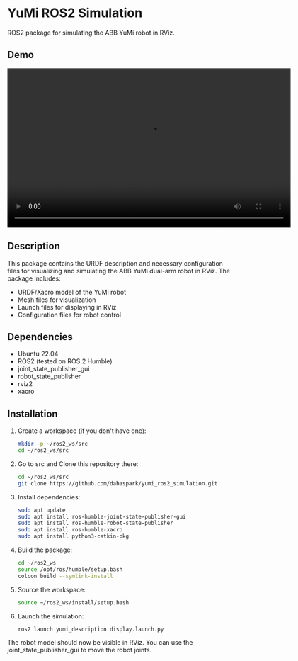 # YuMi ROS2 Simulation

ROS2 package for simulating the ABB YuMi robot in RViz.

## Demo
<div align="center">
  <video src="https://github.com/user-attachments/assets/2cf41c0e-a638-4711-8342-7387338bacc9" width="640" height="360" controls>
  </video>
</div>

## Description
This package contains the URDF description and necessary configuration files for visualizing and simulating the ABB YuMi dual-arm robot in RViz. The package includes:
- URDF/Xacro model of the YuMi robot
- Mesh files for visualization
- Launch files for displaying in RViz
- Configuration files for robot control

## Dependencies
- Ubuntu 22.04
- ROS2 (tested on ROS 2 Humble)
- joint_state_publisher_gui
- robot_state_publisher
- rviz2
- xacro

## Installation

1. Create a workspace (if you don't have one):
   ```bash
   mkdir -p ~/ros2_ws/src
   cd ~/ros2_ws/src
   ```

2. Go to src and Clone this repository there:
   ```bash
   cd ~/ros2_ws/src
   git clone https://github.com/dabaspark/yumi_ros2_simulation.git
   ```

3. Install dependencies:
   ```bash
   sudo apt update
   sudo apt install ros-humble-joint-state-publisher-gui
   sudo apt install ros-humble-robot-state-publisher
   sudo apt install ros-humble-xacro
   sudo apt install python3-catkin-pkg
   ```

4. Build the package:
   ```bash
   cd ~/ros2_ws
   source /opt/ros/humble/setup.bash 
   colcon build --symlink-install
   ```

5. Source the workspace:
   ```bash
   source ~/ros2_ws/install/setup.bash
   ```

6. Launch the simulation:
   ```bash
   ros2 launch yumi_description display.launch.py
   ```

The robot model should now be visible in RViz. You can use the joint_state_publisher_gui to move the robot joints.
